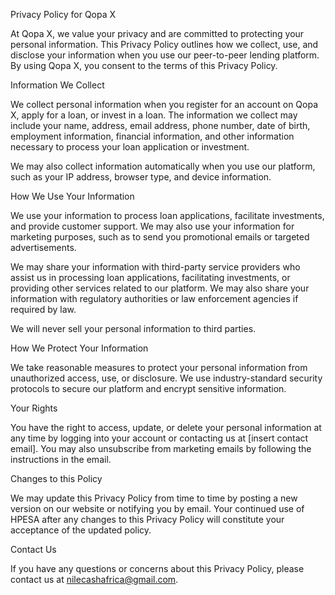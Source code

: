 Privacy Policy for Qopa X

At Qopa X, we value your privacy and are committed to protecting your personal information. This Privacy Policy outlines how we collect, use, and disclose your information when you use our peer-to-peer lending platform. By using Qopa X, you consent to the terms of this Privacy Policy.

Information We Collect

We collect personal information when you register for an account on Qopa X, apply for a loan, or invest in a loan. The information we collect may include your name, address, email address, phone number, date of birth, employment information, financial information, and other information necessary to process your loan application or investment.

We may also collect information automatically when you use our platform, such as your IP address, browser type, and device information.

How We Use Your Information

We use your information to process loan applications, facilitate investments, and provide customer support. We may also use your information for marketing purposes, such as to send you promotional emails or targeted advertisements.

We may share your information with third-party service providers who assist us in processing loan applications, facilitating investments, or providing other services related to our platform. We may also share your information with regulatory authorities or law enforcement agencies if required by law.

We will never sell your personal information to third parties.

How We Protect Your Information

We take reasonable measures to protect your personal information from unauthorized access, use, or disclosure. We use industry-standard security protocols to secure our platform and encrypt sensitive information.

Your Rights

You have the right to access, update, or delete your personal information at any time by logging into your account or contacting us at [insert contact email]. You may also unsubscribe from marketing emails by following the instructions in the email.

Changes to this Policy

We may update this Privacy Policy from time to time by posting a new version on our website or notifying you by email. Your continued use of HPESA after any changes to this Privacy Policy will constitute your acceptance of the updated policy.

Contact Us

If you have any questions or concerns about this Privacy Policy, please contact us at nilecashafrica@gmail.com.
